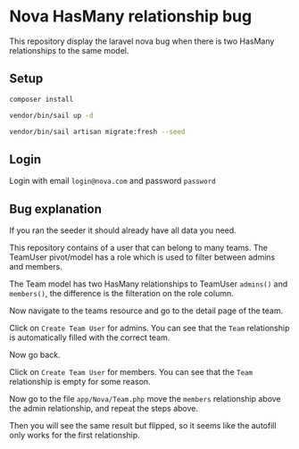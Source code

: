 
# Nova HasMany relationship bug

This repository display the laravel nova bug when there is two HasMany relationships to the same model.

## Setup

```sh
composer install

vendor/bin/sail up -d

vendor/bin/sail artisan migrate:fresh --seed
```

## Login

Login with email `login@nova.com` and password `password` 

## Bug explanation

If you ran the seeder it should already have all data you need.

This repository contains of a user that can belong to many teams. The TeamUser pivot/model has a role which is used to filter between admins and members.

The Team model has two HasMany relationships to TeamUser `admins()` and `members()`, the difference is the filteration on the role column.

Now navigate to the teams resource and go to the detail page of the team.

Click on `Create Team User` for admins. You can see that the `Team` relationship is automatically filled with the correct team.

Now go back.

Click on `Create Team User` for members. You can see that the `Team` relationship is empty for some reason.

Now go to the file `app/Nova/Team.php` move the `members` relationship above the admin relationship, and repeat the steps above.

Then you will see the same result but flipped, so it seems like the autofill only works for the first relationship.
